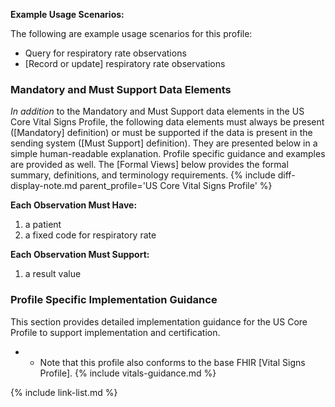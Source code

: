 
**Example Usage Scenarios:**

The following are example usage scenarios for this profile:

- Query for respiratory rate observations
- [Record or update] respiratory rate observations

### Mandatory and Must Support Data Elements

*In addition* to the Mandatory and Must Support data elements in the US Core Vital Signs Profile, the following data elements must always be present ([Mandatory] definition) or must be supported if the data is present in the sending system ([Must Support] definition). They are presented below in a simple human-readable explanation. Profile specific guidance and examples are provided as well. The [Formal Views] below provides the formal summary, definitions, and terminology requirements.  {% include diff-display-note.md parent_profile='US Core Vital Signs Profile' %}

**Each Observation Must Have:**

1. a patient
1. a fixed code for respiratory rate

**Each Observation Must Support:**

1. a result value

### Profile Specific Implementation Guidance

This section provides detailed implementation guidance for the US Core Profile to support implementation and certification.

- - Note that this profile also conforms to the base FHIR [Vital Signs Profile].
{% include vitals-guidance.md %}

{% include link-list.md %}
